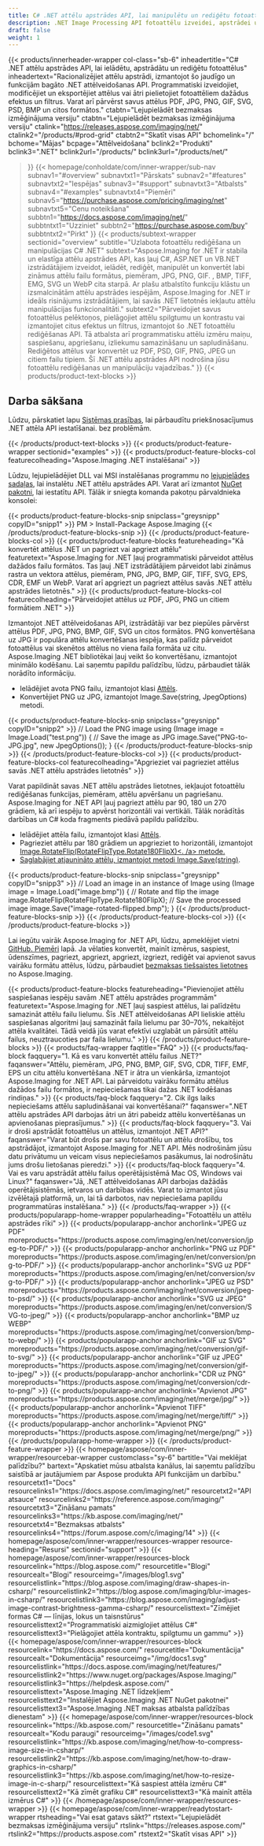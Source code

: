 ```yaml
---
title: C# .NET attēlu apstrādes API, lai manipulētu un rediģētu fotoattēlus
description: .NET Image Processing API fotoattēlu izveidei, apstrādei un rediģēšanai C#, ASP.NET vai VB.NET programmās. Pārveidojiet attēlus PDF, JPG, PNG un GIF formātos.
draft: false
weight: 1
---
```

{{< products/innerheader-wrapper col-class="sb-6"
  inheadertitle="C# .NET attēlu apstrādes API, lai ielādētu, apstrādātu un rediģētu fotoattēlus"
  inheadertext="Racionalizējiet attēlu apstrādi, izmantojot šo jaudīgo un funkcijām bagāto .NET attēlveidošanas API. Programmatiski izveidojiet, modificējiet un eksportējiet attēlus vai ātri pielietojiet fotoattēliem dažādus efektus un filtrus. Varat arī pārvērst savus attēlus PDF, JPG, PNG, GIF, SVG, PSD, BMP un citos formātos."
  ctabtn="Lejupielādēt bezmaksas izmēģinājuma versiju"
  ctabtn="Lejupielādēt bezmaksas izmēģinājuma versiju"
  ctalink="https://releases.aspose.com/imaging/net/"
  ctalink2="/products/#prod-grid"
  ctabtn2="Skatīt visas API"
  bchomelink="/"
  bchome="Mājas"
  bcpage="Attēlveidošana"
  bclink2="Produkti"
  bclink3=".NET"
  bclink2url="/products/"
  bclink3url="/products/net/"
  >}}
{{< homepage/conholdate/com/inner-wrapper/sub-nav 
subnav1="#overview"
subnavtxt1="Pārskats" 
subnav2="#features"
subnavtxt2="Iespējas" 
subnav3="#support"
subnavtxt3="Atbalsts" 
subnav4="#examples"
subnavtxt4="Piemēri" 
subnav5="https://purchase.aspose.com/pricing/imaging/net"
subnavtxt5="Cenu noteikšana" 
subbtn1="https://docs.aspose.com/imaging/net/"
subbtntxt1="Uzziniet"
subbtn2="https://purchase.aspose.com/buy"
subbtntxt2="Pirkt"
>}}
   {{< products/subtext-wrapper
   sectionid="overview"
   subtitle="Uzlabota fotoattēlu rediģēšana un manipulācijas C# .NET"
   subtext="Aspose.Imaging for .NET ir stabila un elastīga attēlu apstrādes API, kas ļauj C#, ASP.NET un VB.NET izstrādātājiem izveidot, ielādēt, rediģēt, manipulēt un konvertēt labi zināmus attēlu failu formātus, piemēram, JPG, PNG, GIF. , BMP, TIFF, EMG, SVG un WebP cita starpā. Ar plašu atbalstīto funkciju klāstu un izsmalcinātām attēlu apstrādes iespējām, Aspose.Imaging for .NET ir ideāls risinājums izstrādātājiem, lai savās .NET lietotnēs iekļautu attēlu manipulācijas funkcionalitāti."
   subtext2="Pārveidojiet savus fotoattēlus pelēktoņos, pielāgojiet attēlu spilgtumu un kontrastu vai izmantojiet citus efektus un filtrus, izmantojot šo .NET fotoattēlu rediģēšanas API. Tā atbalsta arī programmatisku attēlu izmēru maiņu, saspiešanu, apgriešanu, izliekumu samazināšanu un sapludināšanu. Rediģētos attēlus var konvertēt uz PDF, PSD, GIF, PNG, JPEG un citiem failu tipiem. Šī .NET attēlu apstrādes API nodrošina jūsu fotoattēlu rediģēšanas un manipulāciju vajadzības."
   >}} 
   {{< products/product-text-blocks >}}
   <h2>Darba sākšana</h2>
   <p>Lūdzu, pārskatiet lapu <a href="https://docs.aspose.com/imaging/net/system-requirements/">Sistēmas prasības</a>, lai pārbaudītu priekšnosacījumus .NET attēla API iestatīšanai. bez problēmām.</p>
   {{< /products/product-text-blocks >}}
{{< products/product-feature-wrapper
sectionid="examples"
>}} 
{{< products/product-feature-blocks-col
featurecolheading="Aspose.Imaging .NET instalēšanai"
>}} 
<p>Lūdzu, lejupielādējiet DLL vai MSI instalēšanas programmu no <a href="https://releases.aspose.com/imaging/net/">lejupielādes sadaļas</a>, lai instalētu .NET attēlu apstrādes API. Varat arī izmantot <a href="https://www.nuget.org/packages/Aspose.Imaging/">NuGet pakotni</a>, lai iestatītu API. Tālāk ir sniegta komanda pakotņu pārvaldnieka konsolei:</p>
{{< products/product-feature-blocks-snip
snipclass="greysnipp"
copyID="snipp1"
>}} 
PM > Install-Package Aspose.Imaging 
{{< /products/product-feature-blocks-snip >}}
{{< /products/product-feature-blocks-col >}}
{{< products/product-feature-blocks
featureheading="Kā konvertēt attēlus .NET un pagriezt vai apgriezt attēlu"
featuretext="Aspose.Imaging for .NET ļauj programmatiski pārveidot attēlus dažādos failu formātos. Tas ļauj .NET izstrādātājiem pārveidot labi zināmus rastra un vektora attēlus, piemēram, PNG, JPG, BMP, GIF, TIFF, SVG, EPS, CDR, EMF un WebP. Varat arī apgriezt un pagriezt attēlus savās .NET attēlu apstrādes lietotnēs."
>}} 
{{< products/product-feature-blocks-col
featurecolheading="Pārveidojiet attēlus uz PDF, JPG, PNG un citiem formātiem .NET"
>}} 
<p>Izmantojot .NET attēlveidošanas API, izstrādātāji var bez piepūles pārvērst attēlus PDF, JPG, PNG, BMP, GIF, SVG un citos formātos. PNG konvertēšana uz JPG ir populāra attēlu konvertēšanas iespēja, kas palīdz pārveidot fotoattēlus vai skenētos attēlus no viena faila formāta uz citu. Aspose.Imaging .NET bibliotēkai ļauj veikt šo konvertēšanu, izmantojot minimālo kodēšanu. Lai saņemtu papildu palīdzību, lūdzu, pārbaudiet tālāk norādīto informāciju.</p>
<ul>
   <li>Ielādējiet avota PNG failu, izmantojot klasi <a href="https://reference.aspose.com/imaging/net/aspose.imaging/image">Attēls</a>.</li>
   <li>Konvertējiet PNG uz JPG, izmantojot Image.Save(string, JpegOptions) metodi.</li>
</ul>
{{< products/product-feature-blocks-snip
snipclass="greysnipp"
copyID="snipp2"
>}} 
// Load the PNG image
using (Image image = Image.Load("test.png"))
{              
    // Save the image as JPG
    image.Save("PNG-to-JPG.jpg", new JpegOptions());
}
{{< /products/product-feature-blocks-snip >}}
{{< /products/product-feature-blocks-col >}}
{{< products/product-feature-blocks-col
featurecolheading="Apgrieziet vai pagrieziet attēlus savās .NET attēlu apstrādes lietotnēs"
>}} 
<p>Varat papildināt savas .NET attēlu apstrādes lietotnes, iekļaujot fotoattēlu rediģēšanas funkcijas, piemēram, attēlu apvēršanu un pagriešanu. Aspose.Imaging for .NET API ļauj pagriezt attēlu par 90, 180 un 270 grādiem, kā arī iespēju to apvērst horizontāli vai vertikāli. Tālāk norādītās darbības un C# koda fragments piedāvā papildu palīdzību.</p>
<ul>
   <li>Ielādējiet attēla failu, izmantojot klasi <a href="https://reference.aspose.com/imaging/net/aspose.imaging/image">Attēls</a>.</li>
   <li>Pagrieziet attēlu par 180 grādiem un apgrieziet to horizontāli, izmantojot <a href="https://reference.aspose.com/imaging/net/aspose.imaging/image/methods/rotateflip">Image.RotateFlip(RotateFlipType.Rotate180FlipX)<. /a> metode.</li>
   <li>Saglabājiet atjaunināto attēlu, izmantojot metodi <a href="https://reference.aspose.com/imaging/net/aspose.imaging.image/save/methods/3">Image.Save(string)</a>.</li>
</ul>
{{< products/product-feature-blocks-snip
snipclass="greysnipp"
copyID="snipp3"
>}} 
// Load an image in an instance of Image
using (Image image = Image.Load("image.bmp"))
{
    // Rotate and flip the image
    image.RotateFlip(RotateFlipType.Rotate180FlipX);
    // Save the processed image
    image.Save("image-rotated-flipped.bmp");
}
{{< /products/product-feature-blocks-snip >}}
{{< /products/product-feature-blocks-col >}}
{{< /products/product-feature-blocks >}}
   <p class="col-lg-12">Lai iegūtu vairāk Aspose.Imaging for .NET API, lūdzu, apmeklējiet vietni <a href="https://github.com/aspose-imaging/Aspose.Imaging-for-.NET/tree/master/Examples">GitHub. Piemēri</a> lapā. Ja vēlaties konvertēt, mainīt izmērus, saspiest, ūdenszīmes, pagriezt, apgriezt, apgriezt, izgriezt, rediģēt vai apvienot savus vairāku formātu attēlus, lūdzu, pārbaudiet <a href="https://products.aspose.app/imaging/family">bezmaksas tiešsaistes lietotnes</a> no Aspose.Imaging.</p>
{{< products/product-feature-blocks
featureheading="Pievienojiet attēlu saspiešanas iespēju savām .NET attēlu apstrādes programmām"
featuretext="Aspose.Imaging for .NET ļauj saspiest attēlus, lai palīdzētu samazināt attēlu failu lielumu. Šīs .NET attēlveidošanas API lieliskie attēlu saspiešanas algoritmi ļauj samazināt faila lielumu par 30–70%, nekaitējot attēla kvalitātei. Tādā veidā jūs varat efektīvi uzglabāt un pārsūtīt attēlu failus, neuztraucoties par faila lielumu."
>}} 
   {{< /products/product-feature-blocks >}}
   {{< products/faq-wrapper
   faqtitle="FAQ"
>}} 
   {{< products/faq-block
 faqquery="1. Kā es varu konvertēt attēlu failus .NET?"
 faqanswer="Attēlu, piemēram, JPG, PNG, BMP, GIF, SVG, CDR, TIFF, EMF, EPS un citu attēlu konvertēšana .NET ir ātra un vienkārša, izmantojot Aspose.Imaging for .NET API. Lai pārveidotu vairāku formātu attēlus dažādos failu formātos, ir nepieciešamas tikai dažas .NET kodēšanas rindiņas."
>}} 
   {{< products/faq-block 
 faqquery="2. Cik ilgs laiks nepieciešams attēlu sapludināšanai vai konvertēšanai?"
 faqanswer=".NET attēlu apstrādes API darbojas ātri un ātri pabeidz attēlu konvertēšanas un apvienošanas pieprasījumus."
>}} 
   {{< products/faq-block
 faqquery="3. Vai ir droši apstrādāt fotoattēlus un attēlus, izmantojot .NET API?"
 faqanswer="Varat būt drošs par savu fotoattēlu un attēlu drošību, tos apstrādājot, izmantojot Aspose.Imaging for .NET API. Mēs nodrošinām jūsu datu privātumu un veicam visus nepieciešamos pasākumus, lai nodrošinātu jums drošu lietošanas pieredzi."
>}} 
   {{< products/faq-block
 faqquery="4. Vai es varu apstrādāt attēlu failus operētājsistēmā Mac OS, Windows vai Linux?"
 faqanswer="Jā, .NET attēlveidošanas API darbojas dažādās operētājsistēmās, ietvaros un darbības vidēs. Varat to izmantot jūsu izvēlētajā platformā, un, lai tā darbotos, nav nepieciešama papildu programmatūras instalēšana."
>}} 
   {{< /products/faq-wrapper >}}
   {{< products/popularapp-home-wrapper 
   popularheading="Fotoattēlu un attēlu apstrādes rīki"
>}} 
   {{< products/popularapp-anchor
 anchorlink="JPEG uz PDF"
moreproducts="https://products.aspose.com/imaging/en/net/conversion/jpeg-to-PDF/"
>}} 
   {{< products/popularapp-anchor
 anchorlink="PNG uz PDF"
moreproducts="https://products.aspose.com/imaging/en/net/conversion/png-to-PDF/"
>}} 
   {{< products/popularapp-anchor
 anchorlink="SVG uz PDF"
moreproducts="https://products.aspose.com/imaging/en/net/conversion/svg-to-PDF/"
>}} 
   {{< products/popularapp-anchor
 anchorlink="JPEG uz PSD"
moreproducts="https://products.aspose.com/imaging/net/conversion/jpeg-to-psd/"
>}} 
   {{< products/popularapp-anchor
 anchorlink="SVG uz JPEG"
moreproducts="https://products.aspose.com/imaging/en/net/conversion/SVG-to-jpeg/"
>}} 
   {{< products/popularapp-anchor
 anchorlink="BMP uz WEBP"
moreproducts="https://products.aspose.com/imaging/net/conversion/bmp-to-webp/"
>}} 
   {{< products/popularapp-anchor
 anchorlink="GIF uz SVG"
moreproducts="https://products.aspose.com/imaging/net/conversion/gif-to-svg/"
>}} 
   {{< products/popularapp-anchor
 anchorlink="GIF uz JPEG"
moreproducts="https://products.aspose.com/imaging/net/conversion/gif-to-jpeg/"
>}} 
   {{< products/popularapp-anchor
 anchorlink="CDR uz PNG"
moreproducts="https://products.aspose.com/imaging/net/conversion/cdr-to-png/"
>}} 
   {{< products/popularapp-anchor
 anchorlink="Apvienot JPG"
moreproducts="https://products.aspose.com/imaging/net/merge/jpg/"
>}} 
   {{< products/popularapp-anchor
 anchorlink="Apvienot TIFF"
moreproducts="https://products.aspose.com/imaging/net/merge/tiff/"
>}}  
   {{< products/popularapp-anchor
 anchorlink="Apvienot PNG"
moreproducts="https://products.aspose.com/imaging/net/merge/png/"
>}} 
   {{< /products/popularapp-home-wrapper >}}
   {{< /products/product-feature-wrapper >}}
{{< homepage/aspose/com/inner-wrapper/resourcebar-wrapper
customclass="sy-6"
bartitle="Vai meklējat palīdzību?"
bartext="Apskatiet mūsu atbalsta kanālus, lai saņemtu palīdzību saistībā ar jautājumiem par Aspose produkta API funkcijām un darbību."
 resourcetxt1="Docs"
 resourcelinks1="https://docs.aspose.com/imaging/net/"
 resourcetxt2="API atsauce"
 resourcelinks2="https://reference.aspose.com/imaging/" 
 resourcetxt3="Zināšanu pamats"
 resourcelinks3="https://kb.aspose.com/imaging/net/"
 resourcetxt4="Bezmaksas atbalsts"
 resourcelinks4="https://forum.aspose.com/c/imaging/14"
 >}}
{{< homepage/aspose/com/inner-wrapper/resources-wrapper
 resource-heading="Resursi"
 sectionid="support"
 >}}
{{< homepage/aspose/com/inner-wrapper/resources-block
 resourcelink="https://blog.aspose.com/"
 resourcetitle="Blogi"
 resourcealt="Blogi"
 resourceimg="/images/blog1.svg"
 resourcelistlink="https://blog.aspose.com/imaging/draw-shapes-in-csharp/"
 resourcelistlink2="https://blog.aspose.com/imaging/blur-images-in-csharp/"
 resourcelistlink3="https://blog.aspose.com/imaging/adjust-image-contrast-brightness-gamma-csharp/"
 resourcelisttext="Zīmējiet formas C# — līnijas, lokus un taisnstūrus"
 resourcelisttext2="Programmatiski aizmiglojiet attēlus C#"
 resourcelisttext3="Pielāgojiet attēla kontraktu, spilgtumu un gammu"
>}} 
{{< homepage/aspose/com/inner-wrapper/resources-block
 resourcelink="https://docs.aspose.com/"
 resourcetitle="Dokumentācija"
 resourcealt="Dokumentācija"
 resourceimg="/img/docs1.svg"
 resourcelistlink="https://docs.aspose.com/imaging/net/features/"
 resourcelistlink2="https://www.nuget.org/packages/Aspose.Imaging/"
 resourcelistlink3="https://helpdesk.aspose.com/"
 resourcelisttext="Aspose.Imaging .NET līdzekļiem"
 resourcelisttext2="Instalējiet Aspose.Imaging .NET NuGet pakotnei"
 resourcelisttext3="Aspose.Imaging .NET maksas atbalsta palīdzības dienestam"
>}} 
{{< homepage/aspose/com/inner-wrapper/resources-block
 resourcelink="https://kb.aspose.com/"
 resourcetitle="Zināšanu pamats"
 resourcealt="Kodu paraugi"
 resourceimg="/images/code1.svg"
 resourcelistlink="https://kb.aspose.com/imaging/net/how-to-compress-image-size-in-csharp/"
 resourcelistlink2="https://kb.aspose.com/imaging/net/how-to-draw-graphics-in-csharp/"
 resourcelistlink3="https://kb.aspose.com/imaging/net/how-to-resize-image-in-c-sharp/"
 resourcelisttext="Kā saspiest attēla izmēru C#"
resourcelisttext2="Kā zīmēt grafiku C#"
resourcelisttext3="Kā mainīt attēla izmērus C#"
>}} 
{{< /homepage/aspose/com/inner-wrapper/resources-wrapper >}}
{{< homepage/aspose/com/inner-wrapper/readytostart-wrapper
rtsheading="Vai esat gatavs sākt?"
rtstext="Lejupielādēt bezmaksas izmēģinājuma versiju"
rtslink="https://releases.aspose.com/"
rtslink2="https://products.aspose.com"
rtstext2="Skatīt visas API"
>}} 
